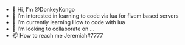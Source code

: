 - 👋 Hi, I’m @DonkeyKongo
- 👀 I’m interested in learning to code via lua for fivem based servers 
- 🌱 I’m currently learning How to code with lua  
- 💞️ I’m looking to collaborate on ...
- 📫 How to reach me Jeremiah#7777

<!---
DonkeyKongo/DonkeyKongo is a ✨ special ✨ repository because its `README.md` (this file) appears on your GitHub profile.
You can click the Preview link to take a look at your changes.
--->
